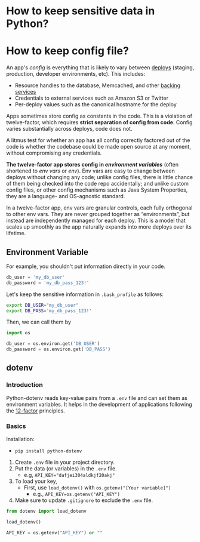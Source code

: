 # How to keep sensitive data in Python?


# How to keep config file?

An app's _config_ is everything that is likely to vary between [deploys](https://12factor.net/codebase) (staging, production, developer environments, etc). This includes:
- Resource handles to the database, Memcached, and other [backing services](https://12factor.net/backing-services)
- Credentials to external services such as Amazon S3 or Twitter
- Per-deploy values such as the canonical hostname for the deploy

Apps sometimes store config as constants in the code. This is a violation of twelve-factor, which requires **strict separation of config from code**. Config varies substantially across deploys, code does not.

A litmus test for whether an app has all config correctly factored out of the code is whether the codebase could be made open source at any moment, without compromising any credentials.

**The twelve-factor app stores config in _environment variables_** (often shortened to _env vars_ or _env_). Env vars are easy to change between deploys without changing any code; unlike config files, there is little chance of them being checked into the code repo accidentally; and unlike custom config files, or other config mechanisms such as Java System Properties, they are a language- and OS-agnostic standard.

In a twelve-factor app, env vars are granular controls, each fully orthogonal to other env vars. They are never grouped together as “environments”, but instead are independently managed for each deploy. This is a model that scales up smoothly as the app naturally expands into more deploys over its lifetime.

## Environment Variable

For example, you shouldn't put information directly in your code. 

```python
db_user = 'my_db_user'
db_password = 'my_db_pass_123!'
```

Let's keep the sensitive information in `.bash_profile` as follows:

```sh
export DB_USER="my_db_user"
export DB_PASS='my_db_pass_123!'
```

Then, we can call them by

```python
import os

db_user = os.environ.get('DB_USER')
db_password = os.environ.get('DB_PASS')
```

## dotenv 

### Introduction
Python-dotenv reads key-value pairs from a `.env` file and can set them as environment variables. It helps in the development of applications following the [12-factor](https://12factor.net/) principles.

### Basics

Installation: 
- `pip install python-dotenv`

1. Create `.env` file in your project directory.  
2. Put the data (or variables) in the `.env` file. 
	- e.g, `API_KEY="dafjei304aldkjf20akj"`
3. To load your key, 
	- First, use `load_dotenv()` with `os.getenv("[Your variable]")`
		- e.g., `API_KEY=os.getenv("API_KEY")`
4. Make sure to update `.gitignore` to exclude the `.env` file.

```python
from dotenv import load_dotenv

load_dotenv()

API_KEY = os.getenv("API_KEY") or ""
```


